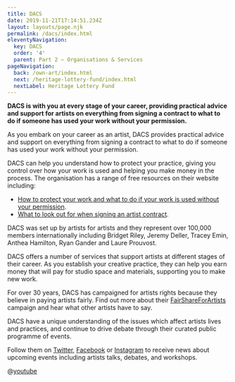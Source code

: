 ```yaml
---
title: DACS
date: 2019-11-21T17:14:51.234Z
layout: layouts/page.njk
permalink: /dacs/index.html
eleventyNavigation:
  key: DACS
  order: '4'
  parent: Part 2 – Organisations & Services
pageNavigation:
  back: /own-art/index.html
  next: /heritage-lottery-fund/index.html
  nextLabel: Heritage Lottery Fund
---
```

**DACS is with you at every stage of your career, providing practical advice and support for artists on everything from signing a contract to what to do if someone has used your work without your permission.**

As you embark on your career as an artist, DACS provides practical advice and support on everything from signing a contract to what to do if someone has used your work without your permission. 

DACS can help you understand how to protect your practice, giving you control over how your work is used and helping you make money in the process. The organisation has a range of free resources on their website including:

* [How to protect your work and what to do if your work is used without your permission](https://www.dacs.org.uk/latest-news/copyright-uncovered-infringements?category=For+Artists&title=N).
* [What to look out for when signing an artist contract](https://www.dacs.org.uk/latest-news/copyright-uncovered-a-deeper-look-at-artists%E2%80%99-cont?category=For+Artists&title=N).

DACS was set up by artists for artists and they represent over 100,000 members internationally including Bridget Riley, Jeremy Deller, Tracey Emin, Anthea Hamilton, Ryan Gander and Laure Prouvost. 

DACS offers a number of services that support artists at different stages of their career. As you establish your creative practice, they can help you earn money that will pay for studio space and materials, supporting you to make new work.

For over 30 years, DACS has campaigned for artists rights because they believe in paying artists fairly. Find out more about their [FairShareForArtists](https://fairshareforartists.org/) campaign and hear what other artists have to say.

DACS have a unique understanding of the issues which affect artists lives and practices, and continue to drive debate through their curated public programme of events.

Follow them on [Twitter](http://twitter.com/@DACSforArtists), [Facebook](https://www.facebook.com/DACSforArtists) or [Instagram](http://instagram.com/@DACSforArtists) to receive news about upcoming events including artists talks, debates, and workshops.

@[youtube](w72p9h4zJkw "Fair Share For Artists: In the artists' words")
